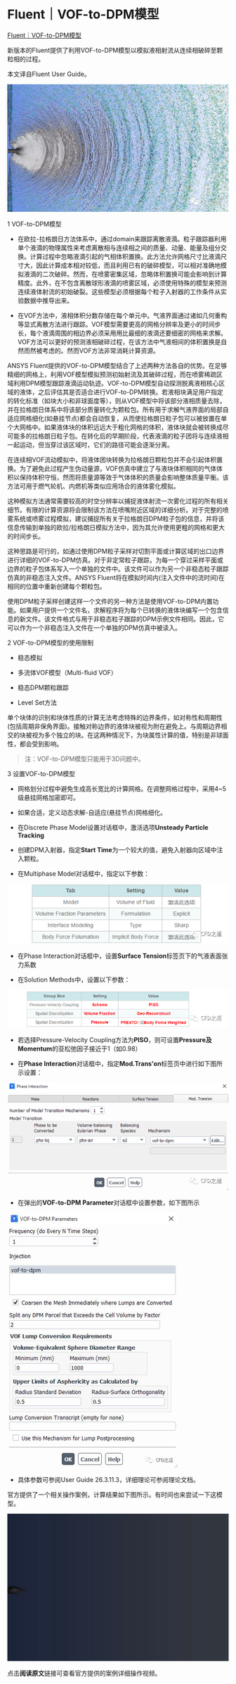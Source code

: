 # Fluent｜VOF-to-DPM模型
[Fluent｜VOF-to-DPM模型](https://mp.weixin.qq.com/s/dAlwLFgruDimgcGsgPoFUA) 

 新版本的Fluent提供了利用VOF-to-DPM模型以模拟液相射流从连续相破碎至颗粒相的过程。

本文译自Fluent User Guide。

![](https://github.com/ustczzh/MyClippings/blob/main/Images/2023-6-23%2021-42-27/4939b46c-0a4e-4ce3-9b62-982889018ea5.jpeg?raw=true)

1 VOF-to-DPM模型

*   在欧拉-拉格朗日方法体系中，通过domain来跟踪离散液滴。粒子跟踪器利用单个液滴的物理属性来考虑离散相与连续相之间的质量、动量、能量及组分交换。计算过程中忽略液滴引起的气相体积置换。此方法允许网格尺寸比液滴尺寸大，因此计算成本相对较低，而且利用已有的破碎模型，可以相对准确地模拟液滴的二次破碎。然而，在喷雾密集区域，忽略体积置换可能会影响到计算精度。此外，在不包含离散球形液滴的喷雾区域，必须使用特殊的模型来预测连续液体射流的初始破裂。这些模型必须根据每个粒子入射器的工作条件从实验数据中推导出来。
    
*   在VOF方法中，液相体积分数存储在每个单元中。气液界面通过诸如几何重构等显式离散方法进行跟踪。VOF模型需要更高的网格分辨率及更小的时间步长，每个液滴周围的相边界必须采用用比最细的液滴还要细密的网格来求解。VOF方法可以更好的预测液相破碎过程，在该方法中气液相间的体积置换是自然而然被考虑的。然而VOF方法非常消耗计算资源。
    

ANSYS Fluent提供的VOF-to-DPM模型结合了上述两种方法各自的优势。在足够精细的网格上，利用VOF模型模拟预测初始射流及其破碎过程，而在喷雾稀疏区域利用DPM模型跟踪液滴运动轨迹。VOF-to-DPM模型自动探测脱离液相核心区域的液体，之后评估其是否适合进行VOF-to-DPM转换。若液相块满足用户指定的转化标准（如块大小和非球面度等），则从VOF模型中将该部分液相质量去除，并在拉格朗日体系中将该部分质量转化为颗粒包。所有用于求解气液界面的局部自适应网格细化(如悬挂节点)都会自动恢复，从而使拉格朗日粒子包可以被放置在单个大网格中。如果液体块的体积远远大于粗化网格的体积，液体块就会被转换成尽可能多的拉格朗日粒子包。在转化后的早期阶段，代表液滴的粒子团将与连续液相一起运动，但当穿过该区域时，它们的路径可能会逐渐分离。

在连续相VOF流动模拟中，将液体团块转换为拉格朗日颗粒包并不会引起体积置换。为了避免此过程产生伪动量源，VOF仿真中建立了与液块体积相同的气体体积以保持体积守恒，然而将质量源等效于气体体积的质量会影响整体质量平衡。该方法可用于燃气轮机、内燃机等类似应用场合的液体雾化模拟。

这种模拟方法通常需要较高的时空分辨率以捕捉液体射流一次雾化过程的所有相关细节。有限的计算资源将会限制该方法在喷嘴附近区域的详细分析。对于完整的喷雾系统或喷雾过程模拟，建议捕捉所有关于拉格朗日DPM粒子包的信息，并将该信息传输到单独的欧拉/拉格朗日模拟方法中，因为其允许使用更粗的网格和更大的时间步长。

这种思路是可行的，如通过使用DPM粒子采样对切割平面或计算区域的出口边界进行详细的VOF-to-DPM仿真。对于非定常粒子跟踪，为每一个穿过采样平面或边界的粒子包体系写入一个单独的文件中。该文件可以作为另一个非稳态粒子跟踪仿真的非稳态注入文件。ANSYS Fluent将在模拟时间内(注入文件中的流时间)在相同的位置中重新创建每个颗粒包。

使用DPM粒子采样创建这样一个文件的另一种方法是使用VOF-to-DPM内置功能。如果用户提供一个文件名，求解程序将为每个已转换的液体块编写一个包含信息的新文件。该文件格式与用于非稳态粒子跟踪的DPM示例文件相同。因此，它可以作为一个非稳态注入文件在一个单独的DPM仿真中被读入。

2 VOF-to-DPM模型的使用限制

*   稳态模拟
    
*   多流体VOF模型（Multi-fluid VOF）
    
*   稳态DPM颗粒跟踪
    
*   Level Set方法
    

单个块体的识别和块体性质的计算无法考虑特殊的边界条件，如对称性和周期性(包括周期非保角界面)。接触对称边界的液体块被视为附在避免上。与周期边界相交的块被视为多个独立的块。在这两种情况下，为块属性计算的值，特别是非球面性，都会受到影响。

> 注：VOF-to-DPM模型只能用于3D问题中。

3 设置VOF-to-DPM模型

*   网格划分过程中避免生成高长宽比的计算网格。在调整网格过程中，采用4~5级悬挂网格加密即可。
    
*   如果合适，定义动态求解-自适应(悬挂节点)网格细化。
    
*   在Discrete Phase Model设置对话框中，激活选项**Unsteady Particle Tracking**
    
*   创建DPM入射器，指定**Start Time**为一个较大的值，避免入射器向区域中注入颗粒。
    
*   在Multiphase Model对话框中，指定以下参数：
    

![](https://github.com/ustczzh/MyClippings/blob/main/Images/2023-6-23%2021-42-27/8cc231d3-2972-40bc-8ad0-7b0c2da4fb70.png?raw=true)

*   在Phase Interaction对话框中，设置**Surface Tension**标签页下的气液表面张力系数
    
*   在Solution Methods中，设置以下参数：
    

![](https://github.com/ustczzh/MyClippings/blob/main/Images/2023-6-23%2021-42-27/e03b2559-7059-4ef1-be64-54a8e5897ed4.png?raw=true)

*   若选择Pressure-Velocity Coupling方法为**PISO**，则可设置**Pressure及Momentum**的亚松弛因子接近于1（如0.98）
    
*   在**Phase Interaction**对话框中，指定**Mod.Trans'on**标签页中进行如下图所示设置：
    

![](https://github.com/ustczzh/MyClippings/blob/main/Images/2023-6-23%2021-42-27/05522dfd-674e-42c0-9eed-fa2111e23cb7.png?raw=true)

*   在弹出的**VOF-to-DPM Parameter**对话框中设置参数，如下图所示
    

![](https://github.com/ustczzh/MyClippings/blob/main/Images/2023-6-23%2021-42-27/0f587ce9-bbc9-42a1-adca-167411dee9c3.jpeg?raw=true)

*   具体参数可参阅User Guide 26.3.11.3，详细理论可参阅理论文档。
    

官方提供了一个相关操作案例，计算结果如下图所示。有时间也来尝试一下这模型。

![](https://github.com/ustczzh/MyClippings/blob/main/Images/2023-6-23%2021-42-27/9be90d04-8aba-407f-a0bd-70335de764fa.gif?raw=true)

点击**阅读原文**链接可查看官方提供的案例详细操作视频。